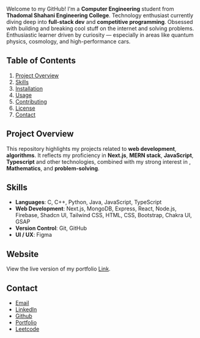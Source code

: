 Welcome to my GitHub! I'm a **Computer Engineering** student from **Thadomal Shahani Engineering College**. Technology enthusiast currently diving deep into **full-stack dev** and **competitive programming**. Obsessed with building and breaking cool stuff on the internet and solving problems. Enthusiastic learner driven by curiosity — especially in areas like quantum physics, cosmology, and high-performance cars.


## Table of Contents

1. [Project Overview](#project-overview)
2. [Skills](#skills)
3. [Installation](#installation)
4. [Usage](#usage)
5. [Contributing](#contributing)
6. [License](#license)
7. [Contact](#contact)

## Project Overview

This repository highlights my projects related to **web development**, **algorithms**. It reflects my proficiency in **Next.js**, **MERN stack**, **JavaScript**, **Typescript** and other technologies, combined with my strong interest in , **Mathematics**, and **problem-solving**.

## Skills

- **Languages**: C, C++, Python, Java, JavaScript, TypeScript
- **Web Development**: Next.js, MongoDB, Express, React, Node.js, Firebase, Shadcn UI, Tailwind CSS, HTML, CSS, Bootstrap, Chakra UI, GSAP
- **Version Control**: Git, GitHub
- **UI / UX**: Figma

## Website

View the live version of my portfolio [Link](https://darrylmathias.vercel.app).

## Contact

- [Email](mailto:darrylnevmat@gmail.com)
- [LinkedIn](https://www.linkedin.com/in/darryl-mathias-020241317/)
- [Github](https://github.com/DarrylMathias)
- [Portfolio](https://darrylmathias.vercel.app)
- [Leetcode](https://leetcode.com/darrylMathias/)

